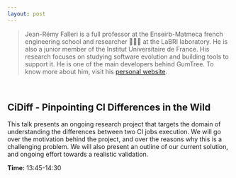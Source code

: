 ```yaml
---
layout: post
---
```


> Jean-Rémy Falleri is a full professor at the Enseirb-Matmeca french engineering school and researcher 👨🏻‍🔬 at the LaBRI laboratory.
He is also a junior member of the Institut Universitaire de France.
His research focuses on studying software evolution and building tools to support it.
He is one of the main developers behind GumTree.
To know more about him, visit his [personal website](https://www.labri.fr/perso/falleri/perso/).

<br>

## CiDiff - Pinpointing CI Differences in the Wild
This talk presents an ongoing research project that targets the domain of understanding the differences between two CI jobs execution.
We will go over the motivation behind the project, and over the reasons why this is a challenging problem.
We will also present an outline of our current solution, and ongoing effort towards a realistic validation.

**Time:** 13:45-14:30
